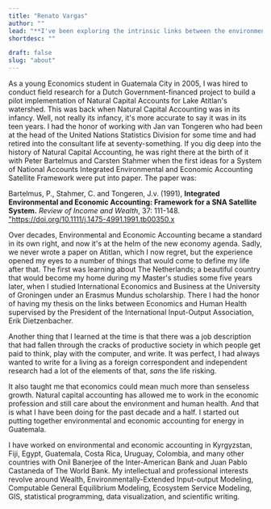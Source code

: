```yaml
---
title: "Renato Vargas"
author: ""
lead: "**I've been exploring the intrinsic links between the environment, the economy and society all my adult life.**"
shortdesc: ""

draft: false
slug: "about"
---
```


As a young Economics student in Guatemala City in 2005, I was hired to conduct field research for a Dutch Government-financed project to build a pilot implementation of Natural Capital Accounts for Lake Atitlan's watershed. This was back when Natural Capital Accounting was in its infancy. Well, not really its infancy, it's more accurate to say it was in its teen years. I had the honor of working with Jan van Tongeren who had been at the head of the United Nations Statistics Division for some time and had retired into the consultant life at seventy-something. If you dig deep into the history of Natural Capital Accounting, he was right there at the birth of it with Peter Bartelmus and Carsten Stahmer when the first ideas for a System of National Accounts Integrated Environmental and Economic Accounting Satellite Framework were put into paper. The paper was:

Bartelmus, P., Stahmer, C. and Tongeren, J.v. (1991), **Integrated Environmental and Economic Accounting: Framework for a SNA Satellite System.** _Review of Income and Wealth_, 37: 111-148. <a href="https://doi.org/10.1111/j.1475-4991.1991.tb00350.x">"https://doi.org/10.1111/j.1475-4991.1991.tb00350.x</a>

Over decades, Environmental and Economic Accounting became a standard in its own right, and now it's at the helm of the new economy agenda. Sadly, we never wrote a paper on Atitlan, which I now regret, but the experience opened my eyes to a number of things that would come to define my life after that. The first was learning about The Netherlands; a beautiful country that would become my home during my Master's studies some five years later, when I studied International Economics and Business at the University of Groningen under an Erasmus Mundus scholarship. There I had the honor of having my thesis on the links between Economics and Human Health supervised by the President of the International Input-Output Association, Erik Dietzenbacher.

Another thing that I learned at the time is that there was a job description that had fallen through the cracks of productive society in which people get paid to think, play with the computer, and write. It was perfect, I had always wanted to write for a living as a foreign correspondent and independent research had a lot of the elements of that, _sans_ the life risking.

It also taught me that economics could mean much more than senseless growth. Natural capital accounting has allowed me to work in the economic profession and still care about the environment and human health. And that is what I have been doing for the past decade and a half. I started out putting together environmental and economic accounting for energy in Guatemala.

I have worked on environmental and economic accounting in Kyrgyzstan, Fiji, Egypt, Guatemala, Costa Rica, Uruguay, Colombia, and many other countries with Onil Banerjee of the Inter-American Bank and Juan Pablo Castaneda of The World Bank. My intellectual and professional interests revolve around Wealth, Environmentally-Extended Input-output Modeling, Computable General Equilibrium Modeling, Ecosystem Service Modeling, GIS, statistical programming, data visualization, and scientific writing.
